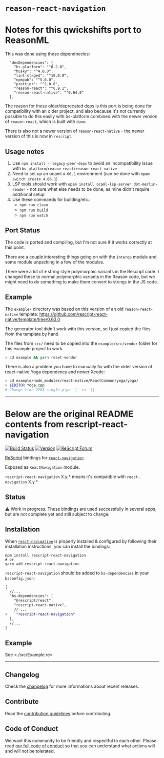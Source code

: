 # `reason-react-navigation`

# Notes for this qwickshifts port to ReasonML

This was done using these dependnecies:

```
  "devDependencies": {
    "bs-platform": "^8.2.0",
    "husky": "^4.0.0",
    "lint-staged": "^10.0.0",
    "npmpub": "^5.0.0",
    "prettier": "^2.0.0",
    "reason-react": "^0.9.1",
    "reason-react-native": "^0.64.0"
  },
```

The reason for these older/deprecated deps is this port is being done for compatibility with an older project,
and also because it's not currently possible to do this easily with bs-platform combined with the newer version
of `reason-react`, which is built with `dune`.

There is also not a newer version of `reason-react-native` - the newer version of this is now in `rescript`.

## Usage notes

1. Use `npm install --legacy-peer-deps` to avoid an incompatibility issue with `bs-platform`/`reason-react`/`reason-react-native`
2. Need to set up an ocaml `4.06.1` environment (can be done with `opam switch create 4.06.1`)
3. LSP tools should work with `opam install ocaml-lsp-server dot-merlin-reader` - not sure what else needs to be done, as mine didn't require additional setup
4. Use these commands for building/etc.:
   - `npm run clean`
   - `npm run build`
   - `npm run watch`

## Port Status

The code is ported and compiling, but I'm not sure if it works correctly at this point.

There are a couple interesting things going on with the `Interop` module and some module unpacking in a few of the modules.

There were a lot of `#` string style polymorphic variants in the Rescript code. I changed these to normal polymorphic variants in the Reason code, but we might need to do something to make them convert to strings in the JS code.

## Example

The `example/` directory was based on this version of an old `reason-react-native` template: https://github.com/rescript-react-native/template/tree/0.63.0

The generator tool didn't work with this version, so I just copied the files from the template by hand.

The files from `src/` need to be copied into the `example/src/vendor` folder for this example project to work.

```sh
> cd example && yarn reset-vendor
```

There is also a problem you have to manually fix with the older version of react-native Yoga dependency and newer Xcode:

```sh
> cd example/node_modules/react-native/ReactCommon/yoga/yoga/
> $EDITOR Yoga.cpp
# Change line 2283 single pipe `|` to `||`
```

---

# Below are the original README contents from rescript-react-navigation

[![Build Status](https://github.com/rescript-react-native/rescript-react-navigation/workflows/Build/badge.svg)](https://github.com/rescript-react-native/rescript-react-navigation/actions)
[![Version](https://img.shields.io/npm/v/rescript-react-navigation.svg)](https://www.npmjs.com/rescript-react-navigation)
[![ReScript Forum](https://img.shields.io/discourse/posts?color=e6484f&label=ReScript%20Forum&server=https%3A%2F%2Fforum.rescript-lang.org)](https://forum.rescript-lang.org/)

[ReScript](https://rescript-lang.org) bindings for
[`react-navigation`](https://github.com/react-navigation/react-navigation).

Exposed as `ReactNavigation` module.

`rescript-react-navigation` X.y.\* means it's compatible with `react-navigation`
X.y.\*

## Status

⚠️ Work in progress. These bindings are used successfully in several apps, but
are not complete yet and still subject to change.

## Installation

When
[`react-navigation`](https://github.com/react-navigation/react-navigation) is
properly installed & configured by following their installation instructions,
you can install the bindings:

```console
npm install rescript-react-navigation
# or
yarn add rescript-react-navigation
```

`rescript-react-navigation` should be added to `bs-dependencies` in your
`bsconfig.json`:

```diff
{
  //...
  "bs-dependencies": [
    "@rescript/react",
    "rescript-react-native",
    // ...
+    "rescript-react-navigation"
  ],
  //...
}
```

## Example

See <./src/Example.re>

---

## Changelog

Check the [changelog](./CHANGELOG.md) for more informations about recent
releases.

## Contribute

Read the [contribution guidelines](https://github.com/rescript-react-native/.github/blob/master/CONTRIBUTING.md) before contributing.

## Code of Conduct

We want this community to be friendly and respectful to each other. Please read
[our full code of conduct](https://github.com/rescript-react-native/.github/blob/master/CODE_OF_CONDUCT.md) so that you can understand what
actions will and will not be tolerated.
